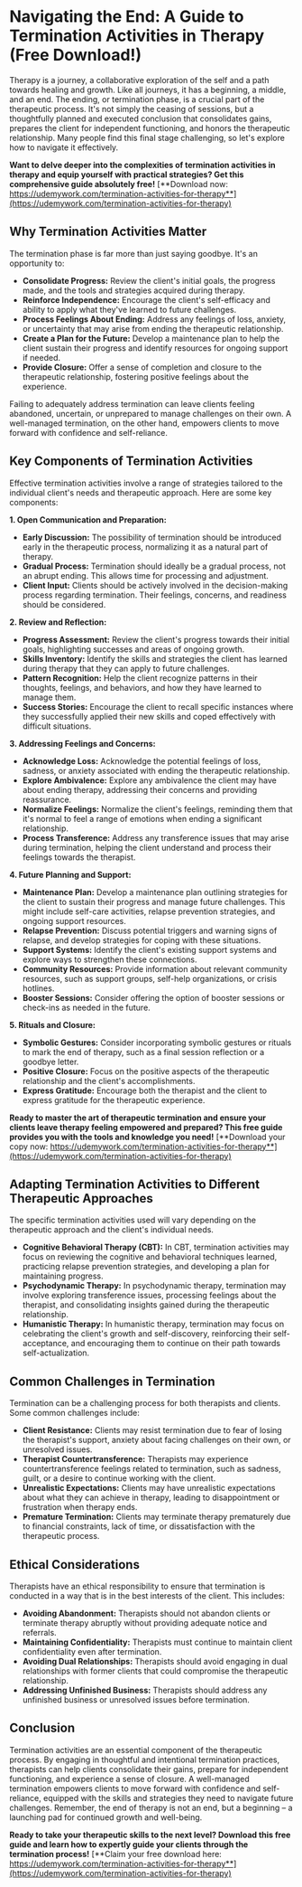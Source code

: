 # Navigating the End: A Guide to Termination Activities in Therapy (Free Download!)

Therapy is a journey, a collaborative exploration of the self and a path towards healing and growth. Like all journeys, it has a beginning, a middle, and an end. The ending, or termination phase, is a crucial part of the therapeutic process. It's not simply the ceasing of sessions, but a thoughtfully planned and executed conclusion that consolidates gains, prepares the client for independent functioning, and honors the therapeutic relationship. Many people find this final stage challenging, so let's explore how to navigate it effectively.

**Want to delve deeper into the complexities of termination activities in therapy and equip yourself with practical strategies? Get this comprehensive guide absolutely free!** [**Download now: https://udemywork.com/termination-activities-for-therapy**](https://udemywork.com/termination-activities-for-therapy)

## Why Termination Activities Matter

The termination phase is far more than just saying goodbye. It's an opportunity to:

*   **Consolidate Progress:** Review the client's initial goals, the progress made, and the tools and strategies acquired during therapy.
*   **Reinforce Independence:** Encourage the client's self-efficacy and ability to apply what they've learned to future challenges.
*   **Process Feelings About Ending:** Address any feelings of loss, anxiety, or uncertainty that may arise from ending the therapeutic relationship.
*   **Create a Plan for the Future:** Develop a maintenance plan to help the client sustain their progress and identify resources for ongoing support if needed.
*   **Provide Closure:** Offer a sense of completion and closure to the therapeutic relationship, fostering positive feelings about the experience.

Failing to adequately address termination can leave clients feeling abandoned, uncertain, or unprepared to manage challenges on their own. A well-managed termination, on the other hand, empowers clients to move forward with confidence and self-reliance.

## Key Components of Termination Activities

Effective termination activities involve a range of strategies tailored to the individual client's needs and therapeutic approach. Here are some key components:

**1. Open Communication and Preparation:**

*   **Early Discussion:** The possibility of termination should be introduced early in the therapeutic process, normalizing it as a natural part of therapy.
*   **Gradual Process:** Termination should ideally be a gradual process, not an abrupt ending. This allows time for processing and adjustment.
*   **Client Input:** Clients should be actively involved in the decision-making process regarding termination. Their feelings, concerns, and readiness should be considered.

**2. Review and Reflection:**

*   **Progress Assessment:** Review the client's progress towards their initial goals, highlighting successes and areas of ongoing growth.
*   **Skills Inventory:** Identify the skills and strategies the client has learned during therapy that they can apply to future challenges.
*   **Pattern Recognition:** Help the client recognize patterns in their thoughts, feelings, and behaviors, and how they have learned to manage them.
*   **Success Stories:** Encourage the client to recall specific instances where they successfully applied their new skills and coped effectively with difficult situations.

**3. Addressing Feelings and Concerns:**

*   **Acknowledge Loss:** Acknowledge the potential feelings of loss, sadness, or anxiety associated with ending the therapeutic relationship.
*   **Explore Ambivalence:** Explore any ambivalence the client may have about ending therapy, addressing their concerns and providing reassurance.
*   **Normalize Feelings:** Normalize the client's feelings, reminding them that it's normal to feel a range of emotions when ending a significant relationship.
*   **Process Transference:** Address any transference issues that may arise during termination, helping the client understand and process their feelings towards the therapist.

**4. Future Planning and Support:**

*   **Maintenance Plan:** Develop a maintenance plan outlining strategies for the client to sustain their progress and manage future challenges. This might include self-care activities, relapse prevention strategies, and ongoing support resources.
*   **Relapse Prevention:** Discuss potential triggers and warning signs of relapse, and develop strategies for coping with these situations.
*   **Support Systems:** Identify the client's existing support systems and explore ways to strengthen these connections.
*   **Community Resources:** Provide information about relevant community resources, such as support groups, self-help organizations, or crisis hotlines.
*   **Booster Sessions:** Consider offering the option of booster sessions or check-ins as needed in the future.

**5. Rituals and Closure:**

*   **Symbolic Gestures:** Consider incorporating symbolic gestures or rituals to mark the end of therapy, such as a final session reflection or a goodbye letter.
*   **Positive Closure:** Focus on the positive aspects of the therapeutic relationship and the client's accomplishments.
*   **Express Gratitude:** Encourage both the therapist and the client to express gratitude for the therapeutic experience.

**Ready to master the art of therapeutic termination and ensure your clients leave therapy feeling empowered and prepared? This free guide provides you with the tools and knowledge you need!** [**Download your copy now: https://udemywork.com/termination-activities-for-therapy**](https://udemywork.com/termination-activities-for-therapy)

## Adapting Termination Activities to Different Therapeutic Approaches

The specific termination activities used will vary depending on the therapeutic approach and the client's individual needs.

*   **Cognitive Behavioral Therapy (CBT):** In CBT, termination activities may focus on reviewing the cognitive and behavioral techniques learned, practicing relapse prevention strategies, and developing a plan for maintaining progress.
*   **Psychodynamic Therapy:** In psychodynamic therapy, termination may involve exploring transference issues, processing feelings about the therapist, and consolidating insights gained during the therapeutic relationship.
*   **Humanistic Therapy:** In humanistic therapy, termination may focus on celebrating the client's growth and self-discovery, reinforcing their self-acceptance, and encouraging them to continue on their path towards self-actualization.

## Common Challenges in Termination

Termination can be a challenging process for both therapists and clients. Some common challenges include:

*   **Client Resistance:** Clients may resist termination due to fear of losing the therapist's support, anxiety about facing challenges on their own, or unresolved issues.
*   **Therapist Countertransference:** Therapists may experience countertransference feelings related to termination, such as sadness, guilt, or a desire to continue working with the client.
*   **Unrealistic Expectations:** Clients may have unrealistic expectations about what they can achieve in therapy, leading to disappointment or frustration when therapy ends.
*   **Premature Termination:** Clients may terminate therapy prematurely due to financial constraints, lack of time, or dissatisfaction with the therapeutic process.

## Ethical Considerations

Therapists have an ethical responsibility to ensure that termination is conducted in a way that is in the best interests of the client. This includes:

*   **Avoiding Abandonment:** Therapists should not abandon clients or terminate therapy abruptly without providing adequate notice and referrals.
*   **Maintaining Confidentiality:** Therapists must continue to maintain client confidentiality even after termination.
*   **Avoiding Dual Relationships:** Therapists should avoid engaging in dual relationships with former clients that could compromise the therapeutic relationship.
*   **Addressing Unfinished Business:** Therapists should address any unfinished business or unresolved issues before termination.

## Conclusion

Termination activities are an essential component of the therapeutic process. By engaging in thoughtful and intentional termination practices, therapists can help clients consolidate their gains, prepare for independent functioning, and experience a sense of closure. A well-managed termination empowers clients to move forward with confidence and self-reliance, equipped with the skills and strategies they need to navigate future challenges. Remember, the end of therapy is not an end, but a beginning – a launching pad for continued growth and well-being.

**Ready to take your therapeutic skills to the next level? Download this free guide and learn how to expertly guide your clients through the termination process!** [**Claim your free download here: https://udemywork.com/termination-activities-for-therapy**](https://udemywork.com/termination-activities-for-therapy)
